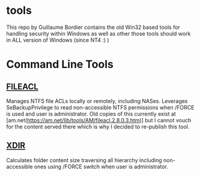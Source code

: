 <html>
<meta name="google-site-verification" content="O6a3XUVrky2UH1ImDuQMycZhvLMpAyacOcNat0iIdhk" />
</html>

# tools
This repo by Guillaume Bordier contains the old Win32 based tools for handling security within Windows as well as other 
those tools should work in ALL version of Windows (since NT4 :) )

# Command Line Tools
## [FILEACL](./fileacl/FILEACL.md)
Manages NTFS file ACLs locally or remotely, including  NASes. Leverages SeBackupPrivilege to read non-accessible NTFS permissions when /FORCE is used and user is administrator.
Old copies of this currently exist at [am.net(https://am.net/lib/tools/AM/fileacl.2.8.0.3.htm)] but I cannot vouch for the content served there which is why I decided to re-publish this tool.

## [XDIR](./xdir/XDIR.md)
Calculates folder content size traversing all hierarchy including non-accessible ones using /FORCE switch when user is administrator.
